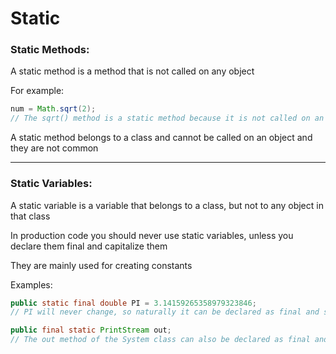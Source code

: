 # Static

### Static Methods:

A static method is a method that is not called on any object

For example:

```java
num = Math.sqrt(2);
// The sqrt() method is a static method because it is not called on an object, it is called from its class
```

A static method belongs to a class and cannot be called on an object and they are not common

***

### Static Variables:

A static variable is a variable that belongs to a class, but not to any object in that class

In production code you should never use static variables, unless you declare them final and capitalize them

They are mainly used for creating constants

Examples:

```java
public static final double PI = 3.14159265358979323846;
// PI will never change, so naturally it can be declared as final and static

public final static PrintStream out;
// The out method of the System class can also be declared as final and static
```
